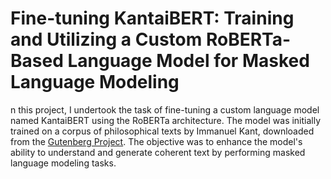 
# Fine-tuning KantaiBERT: Training and Utilizing a Custom RoBERTa-Based Language Model for Masked Language Modeling

n this project, I undertook the task of fine-tuning a custom language model named KantaiBERT using the RoBERTa architecture. The model was initially trained on a corpus of philosophical texts by Immanuel Kant, downloaded from the [Gutenberg Project](https://www.gutenberg.org/). The objective was to enhance the model's ability to understand and generate coherent text by performing masked language modeling tasks. 

